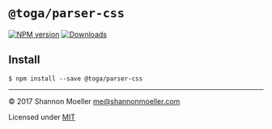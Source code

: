 # `@toga/parser-css`

[![NPM version][npm-img]][npm-url] [![Downloads][downloads-img]][npm-url]

## Install

```
$ npm install --save @toga/parser-css
```

----

© 2017 Shannon Moeller <me@shannonmoeller.com>

Licensed under [MIT](http://shannonmoeller.com/mit.txt)

[downloads-img]: http://img.shields.io/npm/dm/@toga/parser-css.svg?style=flat-square
[npm-img]:       http://img.shields.io/npm/v/@toga/parser-css.svg?style=flat-square
[npm-url]:       https://npmjs.org/package/toga-parser-css
